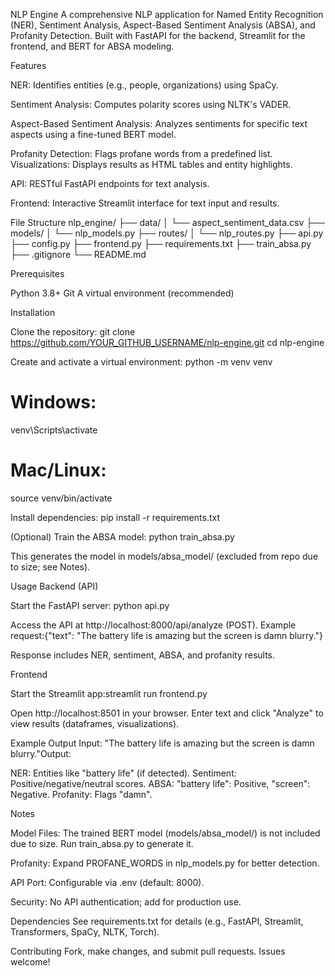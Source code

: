 NLP Engine
A comprehensive NLP application for Named Entity Recognition (NER), Sentiment Analysis, Aspect-Based Sentiment Analysis (ABSA), and Profanity Detection. Built with FastAPI for the backend, Streamlit for the frontend, and BERT for ABSA modeling.

Features

NER: Identifies entities (e.g., people, organizations) using SpaCy.

Sentiment Analysis: Computes polarity scores using NLTK's VADER.

Aspect-Based Sentiment Analysis: Analyzes sentiments for specific text aspects using a fine-tuned BERT model.

Profanity Detection: Flags profane words from a predefined list.
Visualizations: Displays results as HTML tables and entity highlights.

API: RESTful FastAPI endpoints for text analysis.

Frontend: Interactive Streamlit interface for text input and results.

File Structure
nlp_engine/
├── data/
│   └── aspect_sentiment_data.csv
├── models/
│   └── nlp_models.py
├── routes/
│   └── nlp_routes.py
├── api.py
├── config.py
├── frontend.py
├── requirements.txt
├── train_absa.py
├── .gitignore
└── README.md

Prerequisites

Python 3.8+
Git
A virtual environment (recommended)

Installation

Clone the repository:
git clone https://github.com/YOUR_GITHUB_USERNAME/nlp-engine.git
cd nlp-engine


Create and activate a virtual environment:
python -m venv venv
# Windows:
venv\Scripts\activate
# Mac/Linux:
source venv/bin/activate


Install dependencies:
pip install -r requirements.txt


(Optional) Train the ABSA model:
python train_absa.py

This generates the model in models/absa_model/ (excluded from repo due to size; see Notes).

Usage
Backend (API)

Start the FastAPI server:
python api.py


Access the API at http://localhost:8000/api/analyze (POST).
Example request:{"text": "The battery life is amazing but the screen is damn blurry."}


Response includes NER, sentiment, ABSA, and profanity results.



Frontend

Start the Streamlit app:streamlit run frontend.py


Open http://localhost:8501 in your browser.
Enter text and click "Analyze" to view results (dataframes, visualizations).

Example Output
Input: "The battery life is amazing but the screen is damn blurry."Output:

NER: Entities like "battery life" (if detected).
Sentiment: Positive/negative/neutral scores.
ABSA: "battery life": Positive, "screen": Negative.
Profanity: Flags "damn".

Notes

Model Files: The trained BERT model (models/absa_model/) is not included due to size. Run train_absa.py to generate it.

Profanity: Expand PROFANE_WORDS in nlp_models.py for better detection.

API Port: Configurable via .env (default: 8000).

Security: No API authentication; add for production use.

Dependencies
See requirements.txt for details (e.g., FastAPI, Streamlit, Transformers, SpaCy, NLTK, Torch).

Contributing
Fork, make changes, and submit pull requests. Issues welcome!

